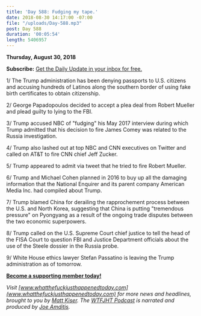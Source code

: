 ```yaml
---
title: 'Day 588: Fudging my tape.'
date: 2018-08-30 14:17:00 -07:00
file: "/uploads/Day-588.mp3"
post: Day 588
duration: '00:05:54'
length: 5406957
---
```


**Thursday, August 30, 2018**

**Subscribe:** [Get the Daily Update in your inbox for free. ](https://whatthefuckjusthappenedtoday.com/subscribe/)

1/ The Trump administration has been denying passports to U.S. citizens and accusing hundreds of Latinos along the southern border of using fake birth certificates to obtain citizenship.

2/ George Papadopoulos decided to accept a plea deal from Robert Mueller and plead guilty to lying to the FBI.

3/ Trump accused NBC of "fudging" his May 2017 interview during which Trump admitted that his decision to fire James Comey was related to the Russia investigation.

4/ Trump also lashed out at top NBC and CNN executives on Twitter and called on AT&T to fire CNN chief Jeff Zucker.

5/ Trump appeared to admit via tweet that he tried to fire Robert Mueller.

6/ Trump and Michael Cohen planned in 2016 to buy up all the damaging information that the National Enquirer and its parent company American Media Inc. had compiled about Trump.

7/ Trump blamed China for derailing the rapprochement process between the U.S. and North Korea, suggesting that China is putting "tremendous pressure" on Pyongyang as a result of the ongoing trade disputes between the two economic superpowers.

8/ Trump called on the U.S. Supreme Court chief justice to tell the head of the FISA Court to question FBI and Justice Department officials about the use of the Steele dossier in the Russia probe.

9/ White House ethics lawyer Stefan Passatino is leaving the Trump administration as of tomorrow.

**[Become a supporting member today!](https://whatthefuckjusthappenedtoday.com/membership/?utm_source=2017\+Donors&utm_campaign=8dccd905d9-&utm_medium=email&utm_term=0_3bd36f654c-8dccd905d9-169730397)**

*Visit [www.whatthefuckjusthappenedtoday.com](www.whatthefuckjusthappenedtoday.com) for more news and headlines, brought to you by [Matt Kiser](https://twitter.com/Matt_Kiser). The [WTFJHT Podcast](https://whatthefuckjusthappenedtoday.com/podcasts/) is narrated and produced by [Joe Amditis](https://twitter.com/jsamditis).*